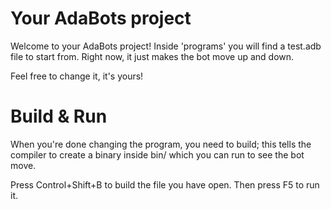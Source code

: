 Your AdaBots project
====================

Welcome to your AdaBots project! Inside 'programs' you will find a test.adb
file to start from. Right now, it just makes the bot move up and down.

Feel free to change it, it's yours!

Build & Run
===========

When you're done changing the program, you need to build; this tells the
compiler to create a binary inside bin/ which you can run to see the bot move.

Press Control+Shift+B to build the file you have open. Then press F5 to run it.
